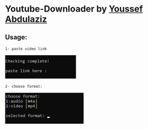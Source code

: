 # Youtube-Downloader by [Youssef Abdulaziz](https://www.facebook.com/azizyoussuf)

## Usage:

	1- paste video link
	
![step 1](/steps_imgs/step_one.png)

	2- choose format:
	
![step 2](/steps_imgs/step_two.png)